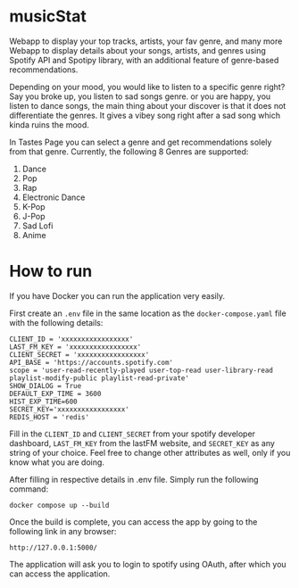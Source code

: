 # musicStat
 Webapp to display your top tracks, artists, your fav genre, and many more
 Webapp to display details about your songs, artists, and genres using Spotify API and Spotipy library, with an additional feature of genre-based recommendations.

Depending on your mood, you would like to listen to a specific genre right? Say you broke up, you listen to sad songs genre. or you are happy, you listen to dance songs, the main thing about your discover is that it does not differentiate the genres. It gives a vibey song right after a sad song which kinda ruins the mood.

In Tastes Page you  can select a genre and get recommendations solely from that genre. Currently, the following 8 Genres are supported:
1. Dance
2. Pop
3. Rap
4. Electronic Dance
5. K-Pop
6. J-Pop
7. Sad Lofi
8. Anime

# How to run
If you have Docker you can run the application very easily.

First create an ```.env``` file in the same location as the ```docker-compose.yaml``` file with the following details:

```
CLIENT_ID = 'xxxxxxxxxxxxxxxxx'
LAST_FM_KEY = 'xxxxxxxxxxxxxxxxx'
CLIENT_SECRET = 'xxxxxxxxxxxxxxxxx'
API_BASE = 'https://accounts.spotify.com'
scope = 'user-read-recently-played user-top-read user-library-read playlist-modify-public playlist-read-private'
SHOW_DIALOG = True
DEFAULT_EXP_TIME = 3600
HIST_EXP_TIME=600
SECRET_KEY='xxxxxxxxxxxxxxxxx'
REDIS_HOST = 'redis'
```
Fill in the ```CLIENT_ID``` and ```CLIENT_SECRET``` from your spotify developer dashboard, ```LAST_FM_KEY``` from the lastFM website, and ```SECRET_KEY``` as any string of your choice. Feel free to change other attributes as well, only if you know what you are doing.

After filling in respective details in .env file. Simply run the following command:

```docker compose up --build```

Once the build is complete, you can access the app by going to the following link in any browser:

```http://127.0.0.1:5000/```

The application will ask you to login to spotify using OAuth, after which you can access the application.
